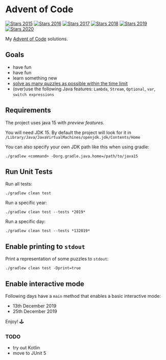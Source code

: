 # Advent of Code

[![Stars 2015](https://img.shields.io/static/v1?label=2015&message=23*&color=yellow)](https://adventofcode.com/2015)
[![Stars 2016](https://img.shields.io/static/v1?label=2016&message=0*&color=red)](https://adventofcode.com/2016)
[![Stars 2017](https://img.shields.io/static/v1?label=2017&message=20*&color=yellow)](https://adventofcode.com/2017)
[![Stars 2018](https://img.shields.io/static/v1?label=2018&message=50*&color=green)](https://adventofcode.com/2018)
[![Stars 2019](https://img.shields.io/static/v1?label=2019&message=50*&color=green)](https://adventofcode.com/2019)
[![Stars 2020](https://img.shields.io/static/v1?label=2020&message=16*&color=yellow)](https://adventofcode.com/2020)

My [Advent of Code](https://adventofcode.com/) solutions.


## Goals
- have fun
- have fun
- learn something new
- [solve as many puzzles as possible within the time limit](https://www.reddit.com/r/adventofcode/comments/7m9mg8/all_years_all_days_solve_them_within_the_time/)
- (over)use the following Java features: `Lambda`, `Stream`, `Optional`, `var`, `switch expressions`


## Requirements
The project uses java 15 with *preview features*.

You will need JDK 15. By default the project will look for it in `/Library/Java/JavaVirtualMachines/openjdk.jdk/Contents/Home`

You can also specify your own JDK path like this when using gradle:

`./gradlew <command> -Dorg.gradle.java.home=/path/to/java15`

## Run Unit Tests
Run all tests:

`./gradlew clean test`

Run a specific year:

`./gradlew clean test --tests *2019*`

Run a specific day:

`./gradlew clean test --tests *132019*`


## Enable printing to `stdout`
Print a representation of some puzzles to `stdout`:

`./gradlew clean test -Dprint=true`


## Enable interactive mode
Following days have a `main` method that enables a basic interactive mode:
- 13th December 2019
- 25th December 2019

Enjoy! 🕹️

### TODO
- try out Kotlin
- move to JUnit 5
